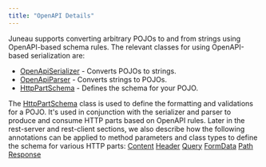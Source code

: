 ```yaml
---
title: "OpenAPI Details"
---
```


Juneau supports converting arbitrary POJOs to and from strings using OpenAPI-based schema rules.
The relevant classes for using OpenAPI-based serialization are:
- [OpenApiSerializer]({{API_DOCS}}/org/apache/juneau/oapi/OpenApiSerializer.html) - Converts POJOs to strings.
- [OpenApiParser]({{API_DOCS}}/org/apache/juneau/oapi/OpenApiParser.html) - Converts strings to POJOs.
- [HttpPartSchema]({{API_DOCS}}/org/apache/juneau/httppart/HttpPartSchema.html) - Defines the schema for your POJO.

The [HttpPartSchema]({{API_DOCS}}/org/apache/juneau/httppart/HttpPartSchema.html) class is used to define the formatting and validations for a POJO.
It's used in conjunction with the serializer and parser to produce and consume HTTP parts based on OpenAPI rules.
Later in the rest-server and rest-client sections, we also describe how the following annotations can be applied to method parameters and class types to define the schema for various HTTP parts:
<tree>
<node-0><java-annotation>[Content]({{API_DOCS}}/org/apache/juneau/http/annotation/Content.html)</java-annotation></node-0>
<node-0><java-annotation>[Header]({{API_DOCS}}/org/apache/juneau/http/annotation/Header.html)</java-annotation></node-0>
<node-0><java-annotation>[Query]({{API_DOCS}}/org/apache/juneau/http/annotation/Query.html)</java-annotation></node-0>
<node-0><java-annotation>[FormData]({{API_DOCS}}/org/apache/juneau/http/annotation/FormData.html)</java-annotation></node-0>
<node-0><java-annotation>[Path]({{API_DOCS}}/org/apache/juneau/http/annotation/Path.html)</java-annotation></node-0>
<node-0><java-annotation>[Response]({{API_DOCS}}/org/apache/juneau/http/annotation/Response.html)</java-annotation></node-0>
</tree>
